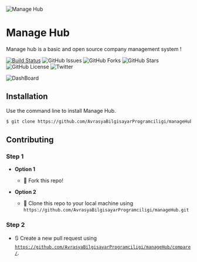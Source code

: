 ![Manage Hub](http://i64.tinypic.com/2ptrqz6.png)

# Manage Hub
Manage hub is a basic and open source company management system !

[![Build Status](https://travis-ci.org/theLeprosy/manageHub.svg?branch=master)](https://travis-ci.org/theLeprosy/manageHub)
![GitHub Issues](https://img.shields.io/github/issues/AvrasyaBilgisayarProgramciligi/manageHub.svg)
![GitHub Forks](https://img.shields.io/github/forks/AvrasyaBilgisayarProgramciligi/manageHub.svg)
![GitHub Stars](https://img.shields.io/github/stars/AvrasyaBilgisayarProgramciligi/manageHub.svg)
![GitHub License](https://img.shields.io/github/license/AvrasyaBilgisayarProgramciligi/manageHub.svg)
![Twitter](	https://img.shields.io/twitter/url/https/github.com%2FAvrasyaBilgisayarProgramciligi%2FmanageHub.svg)

![DashBoard](http://i67.tinypic.com/5ui9o1.png)

## Installation

Use the command line to install Manage Hub.

```bash
$ git clone https://github.com/AvrasyaBilgisayarProgramciligi/manageHub.git
```
## Contributing

### Step 1

- **Option 1**
    - 🍴 Fork this repo!

- **Option 2**
    - 👯 Clone this repo to your local machine using `https://github.com/AvrasyaBilgisayarProgramciligi/manageHub.git`

### Step 2 

- 🔃 Create a new pull request using <a href="https://github.com/AvrasyaBilgisayarProgramciligi/manageHub/compare/" target="_blank">`https://github.com/AvrasyaBilgisayarProgramciligi/manageHub/compare/`</a>.
